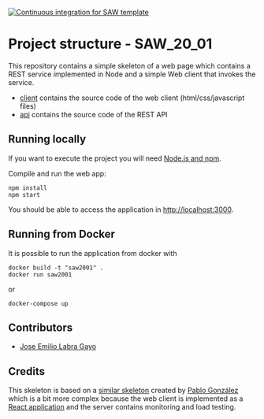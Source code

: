 [![Continuous integration for SAW template](https://github.com/sawmti/saw20_01/actions/workflows/ci.yml/badge.svg)](https://github.com/sawmti/saw20_01/actions/workflows/ci.yml)

# Project structure - SAW_20_01

This repository contains a simple skeleton of a web page which contains a REST service implemented in Node and a simple Web client that invokes the service. 

- [client](https://github.com/sawmti/saw20_0/tree/main/client) contains the source code of the web client (html/css/javascript files)
- [api](https://github.com/sawmti/saw20_0/tree/main/api) contains the source code of the REST API
## Running locally

If you want to execute the project you will need 
[Node.js and npm](https://www.npmjs.com/get-npm). 

Compile and run the web app:

```
npm install
npm start
```

You should be able to access the application in [http://localhost:3000](http://localhost:3000).

## Running from Docker

It is possible to run the application from docker with

```
docker build -t "saw2001" .
docker run saw2001
```

or 

```
docker-compose up
```

## Contributors

- [Jose Emilio Labra Gayo](http://labra.weso.es)

## Credits

This skeleton is based on a [similar skeleton](https://github.com/Arquisoft/radarin_0) created by [Pablo González](https://github.com/pglez82) which is a bit more complex because the web client is implemented as a [React application](https://reactjs.org/) and the server contains monitoring and load testing.
